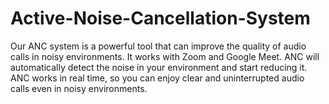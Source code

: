 # Active-Noise-Cancellation-System
Our ANC system is a powerful tool that can improve the quality of audio calls in noisy environments. It works with Zoom and Google Meet. ANC will automatically detect the noise in your environment and start reducing it. ANC works in real time, so you can enjoy clear and uninterrupted audio calls even in noisy environments.
